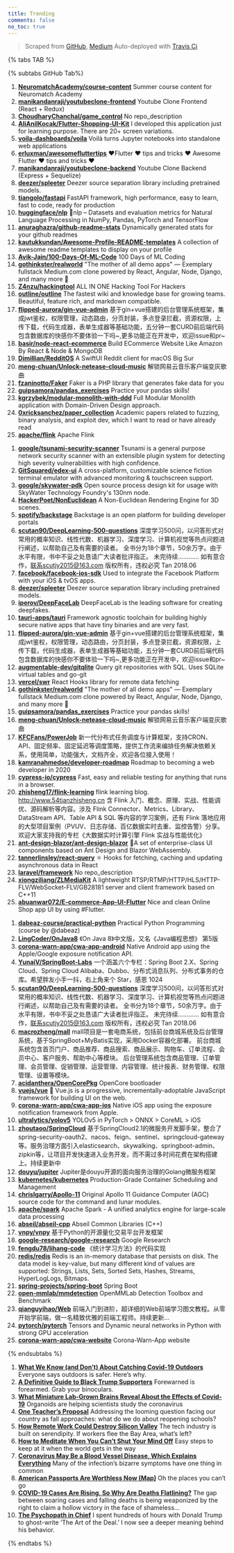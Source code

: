 ```yaml
---
title: Trending
comments: false
no_toc: true
---
```


> Scraped from [GitHub](https://github.com/trending), [Medium](https://medium.com/topic/popular)
Auto-deployed with [Travis Ci](https://travis-ci.org/)

{% tabs TAB %}
<!-- tab GitHub -->
{% subtabs GitHub Tab%}
<!-- tab Daily -->
1. [**NeuromatchAcademy/course-content**](https://github.com/NeuromatchAcademy/course-content)
Summer course content for Neuromatch Academy
2. [**manikandanraji/youtubeclone-frontend**](https://github.com/manikandanraji/youtubeclone-frontend)
Youtube Clone Frontend (React + Redux)
3. [**ChoudharyChanchal/game_control**](https://github.com/ChoudharyChanchal/game_control)
No repo_description
4. [**AliAnilKocak/Flutter-Shopping-UI-Kit**](https://github.com/AliAnilKocak/Flutter-Shopping-UI-Kit)
I developed this application just for learning purpose. There are 20+ screen variations.
5. [**voila-dashboards/voila**](https://github.com/voila-dashboards/voila)
Voilà turns Jupyter notebooks into standalone web applications
6. [**erluxman/awesomefluttertips**](https://github.com/erluxman/awesomefluttertips)
❤️Flutter ❤️ tips and tricks ❤️ Awesome Flutter ❤️ tips and tricks ❤️
7. [**manikandanraji/youtubeclone-backend**](https://github.com/manikandanraji/youtubeclone-backend)
Youtube Clone Backend (Express + Sequelize)
8. [**deezer/spleeter**](https://github.com/deezer/spleeter)
Deezer source separation library including pretrained models.
9. [**tiangolo/fastapi**](https://github.com/tiangolo/fastapi)
FastAPI framework, high performance, easy to learn, fast to code, ready for production
10. [**huggingface/nlp**](https://github.com/huggingface/nlp)
🤗nlp – Datasets and evaluation metrics for Natural Language Processing in NumPy, Pandas, PyTorch and TensorFlow
11. [**anuraghazra/github-readme-stats**](https://github.com/anuraghazra/github-readme-stats)
Dynamically generated stats for your github readmes
12. [**kautukkundan/Awesome-Profile-README-templates**](https://github.com/kautukkundan/Awesome-Profile-README-templates)
A collection of awesome readme templates to display on your profile
13. [**Avik-Jain/100-Days-Of-ML-Code**](https://github.com/Avik-Jain/100-Days-Of-ML-Code)
100 Days of ML Coding
14. [**gothinkster/realworld**](https://github.com/gothinkster/realworld)
"The mother of all demo apps" — Exemplary fullstack Medium.com clone powered by React, Angular, Node, Django, and many more 🏅
15. [**Z4nzu/hackingtool**](https://github.com/Z4nzu/hackingtool)
ALL IN ONE Hacking Tool For Hackers
16. [**outline/outline**](https://github.com/outline/outline)
The fastest wiki and knowledge base for growing teams. Beautiful, feature rich, and markdown compatible.
17. [**flipped-aurora/gin-vue-admin**](https://github.com/flipped-aurora/gin-vue-admin)
基于gin+vue搭建的后台管理系统框架，集成jwt鉴权，权限管理，动态路由，分页封装，多点登录拦截，资源权限，上传下载，代码生成器，表单生成器等基础功能，五分钟一套CURD前后端代码包含数据库的快感你不要体验一下吗~,更多功能正在开发中，欢迎issue和pr~
18. [**basir/node-react-ecommerce**](https://github.com/basir/node-react-ecommerce)
Build ECommerce Website Like Amazon By React & Node & MongoDB
19. [**Dimillian/RedditOS**](https://github.com/Dimillian/RedditOS)
A SwiftUI Reddit client for macOS Big Sur
20. [**meng-chuan/Unlock-netease-cloud-music**](https://github.com/meng-chuan/Unlock-netease-cloud-music)
解锁网易云音乐客户端变灰歌曲
21. [**fzaninotto/Faker**](https://github.com/fzaninotto/Faker)
Faker is a PHP library that generates fake data for you
22. [**guipsamora/pandas_exercises**](https://github.com/guipsamora/pandas_exercises)
Practice your pandas skills!
23. [**kgrzybek/modular-monolith-with-ddd**](https://github.com/kgrzybek/modular-monolith-with-ddd)
Full Modular Monolith application with Domain-Driven Design approach.
24. [**0xricksanchez/paper_collection**](https://github.com/0xricksanchez/paper_collection)
Academic papers related to fuzzing, binary analysis, and exploit dev, which I want to read or have already read
25. [**apache/flink**](https://github.com/apache/flink)
Apache Flink
<!-- endtab -->
<!-- tab Weekly -->
1. [**google/tsunami-security-scanner**](https://github.com/google/tsunami-security-scanner)
Tsunami is a general purpose network security scanner with an extensible plugin system for detecting high severity vulnerabilities with high confidence.
2. [**GitSquared/edex-ui**](https://github.com/GitSquared/edex-ui)
A cross-platform, customizable science fiction terminal emulator with advanced monitoring & touchscreen support.
3. [**google/skywater-pdk**](https://github.com/google/skywater-pdk)
Open source process design kit for usage with SkyWater Technology Foundry's 130nm node.
4. [**HackerPoet/NonEuclidean**](https://github.com/HackerPoet/NonEuclidean)
A Non-Euclidean Rendering Engine for 3D scenes.
5. [**spotify/backstage**](https://github.com/spotify/backstage)
Backstage is an open platform for building developer portals
6. [**scutan90/DeepLearning-500-questions**](https://github.com/scutan90/DeepLearning-500-questions)
深度学习500问，以问答形式对常用的概率知识、线性代数、机器学习、深度学习、计算机视觉等热点问题进行阐述，以帮助自己及有需要的读者。 全书分为18个章节，50余万字。由于水平有限，书中不妥之处恳请广大读者批评指正。 未完待续............ 如有意合作，联系scutjy2015@163.com 版权所有，违权必究 Tan 2018.06
7. [**facebook/facebook-ios-sdk**](https://github.com/facebook/facebook-ios-sdk)
Used to integrate the Facebook Platform with your iOS & tvOS apps.
8. [**deezer/spleeter**](https://github.com/deezer/spleeter)
Deezer source separation library including pretrained models.
9. [**iperov/DeepFaceLab**](https://github.com/iperov/DeepFaceLab)
DeepFaceLab is the leading software for creating deepfakes.
10. [**tauri-apps/tauri**](https://github.com/tauri-apps/tauri)
Framework agnostic toolchain for building highly secure native apps that have tiny binaries and are very fast.
11. [**flipped-aurora/gin-vue-admin**](https://github.com/flipped-aurora/gin-vue-admin)
基于gin+vue搭建的后台管理系统框架，集成jwt鉴权，权限管理，动态路由，分页封装，多点登录拦截，资源权限，上传下载，代码生成器，表单生成器等基础功能，五分钟一套CURD前后端代码包含数据库的快感你不要体验一下吗~,更多功能正在开发中，欢迎issue和pr~
12. [**augmentable-dev/gitqlite**](https://github.com/augmentable-dev/gitqlite)
Query git repositories with SQL. Uses SQLite virtual tables and go-git
13. [**vercel/swr**](https://github.com/vercel/swr)
React Hooks library for remote data fetching
14. [**gothinkster/realworld**](https://github.com/gothinkster/realworld)
"The mother of all demo apps" — Exemplary fullstack Medium.com clone powered by React, Angular, Node, Django, and many more 🏅
15. [**guipsamora/pandas_exercises**](https://github.com/guipsamora/pandas_exercises)
Practice your pandas skills!
16. [**meng-chuan/Unlock-netease-cloud-music**](https://github.com/meng-chuan/Unlock-netease-cloud-music)
解锁网易云音乐客户端变灰歌曲
17. [**KFCFans/PowerJob**](https://github.com/KFCFans/PowerJob)
新一代分布式任务调度与计算框架，支持CRON、API、固定频率、固定延迟等调度策略，提供工作流来编排任务解决依赖关系，使用简单，功能强大，文档齐全，欢迎各位接入使用！
18. [**kamranahmedse/developer-roadmap**](https://github.com/kamranahmedse/developer-roadmap)
Roadmap to becoming a web developer in 2020
19. [**cypress-io/cypress**](https://github.com/cypress-io/cypress)
Fast, easy and reliable testing for anything that runs in a browser.
20. [**zhisheng17/flink-learning**](https://github.com/zhisheng17/flink-learning)
flink learning blog. http://www.54tianzhisheng.cn 含 Flink 入门、概念、原理、实战、性能调优、源码解析等内容。涉及 Flink Connector、Metrics、Library、DataStream API、Table API & SQL 等内容的学习案例，还有 Flink 落地应用的大型项目案例（PVUV、日志存储、百亿数据实时去重、监控告警）分享。欢迎大家支持我的专栏《大数据实时计算引擎 Flink 实战与性能优化》
21. [**ant-design-blazor/ant-design-blazor**](https://github.com/ant-design-blazor/ant-design-blazor)
🌈A set of enterprise-class UI components based on Ant Design and Blazor WebAssembly.
22. [**tannerlinsley/react-query**](https://github.com/tannerlinsley/react-query)
⚛️ Hooks for fetching, caching and updating asynchronous data in React
23. [**laravel/framework**](https://github.com/laravel/framework)
No repo_description
24. [**xiongziliang/ZLMediaKit**](https://github.com/xiongziliang/ZLMediaKit)
A lightweight RTSP/RTMP/HTTP/HLS/HTTP-FLV/WebSocket-FLV/GB28181 server and client framework based on C++11
25. [**abuanwar072/E-commerce-App-UI-Flutter**](https://github.com/abuanwar072/E-commerce-App-UI-Flutter)
Nice and clean Online Shop app UI by using #Flutter.
<!-- endtab -->
<!-- tab Monthly -->
1. [**dabeaz-course/practical-python**](https://github.com/dabeaz-course/practical-python)
Practical Python Programming (course by @dabeaz)
2. [**LingCoder/OnJava8**](https://github.com/LingCoder/OnJava8)
《On Java 8》中文版，又名《Java编程思想》 第5版
3. [**corona-warn-app/cwa-app-android**](https://github.com/corona-warn-app/cwa-app-android)
Native Android app using the Apple/Google exposure notification API.
4. [**YunaiV/SpringBoot-Labs**](https://github.com/YunaiV/SpringBoot-Labs)
一个涵盖六个专栏：Spring Boot 2.X、Spring Cloud、Spring Cloud Alibaba、Dubbo、分布式消息队列、分布式事务的仓库。希望胖友小手一抖，右上角来个 Star，感恩 1024
5. [**scutan90/DeepLearning-500-questions**](https://github.com/scutan90/DeepLearning-500-questions)
深度学习500问，以问答形式对常用的概率知识、线性代数、机器学习、深度学习、计算机视觉等热点问题进行阐述，以帮助自己及有需要的读者。 全书分为18个章节，50余万字。由于水平有限，书中不妥之处恳请广大读者批评指正。 未完待续............ 如有意合作，联系scutjy2015@163.com 版权所有，违权必究 Tan 2018.06
6. [**macrozheng/mall**](https://github.com/macrozheng/mall)
mall项目是一套电商系统，包括前台商城系统及后台管理系统，基于SpringBoot+MyBatis实现，采用Docker容器化部署。 前台商城系统包含首页门户、商品推荐、商品搜索、商品展示、购物车、订单流程、会员中心、客户服务、帮助中心等模块。 后台管理系统包含商品管理、订单管理、会员管理、促销管理、运营管理、内容管理、统计报表、财务管理、权限管理、设置等模块。
7. [**acidanthera/OpenCorePkg**](https://github.com/acidanthera/OpenCorePkg)
OpenCore bootloader
8. [**vuejs/vue**](https://github.com/vuejs/vue)
🖖 Vue.js is a progressive, incrementally-adoptable JavaScript framework for building UI on the web.
9. [**corona-warn-app/cwa-app-ios**](https://github.com/corona-warn-app/cwa-app-ios)
Native iOS app using the exposure notification framework from Apple.
10. [**ultralytics/yolov5**](https://github.com/ultralytics/yolov5)
YOLOv5 in PyTorch > ONNX > CoreML > iOS
11. [**zhoutaoo/SpringCloud**](https://github.com/zhoutaoo/SpringCloud)
基于SpringCloud2.1的微服务开发脚手架，整合了spring-security-oauth2、nacos、feign、sentinel、springcloud-gateway等。服务治理方面引入elasticsearch、skywalking、springboot-admin、zipkin等，让项目开发快速进入业务开发，而不需过多时间花费在架构搭建上。持续更新中
12. [**douyu/jupiter**](https://github.com/douyu/jupiter)
Jupiter是douyu开源的面向服务治理的Golang微服务框架
13. [**kubernetes/kubernetes**](https://github.com/kubernetes/kubernetes)
Production-Grade Container Scheduling and Management
14. [**chrislgarry/Apollo-11**](https://github.com/chrislgarry/Apollo-11)
Original Apollo 11 Guidance Computer (AGC) source code for the command and lunar modules.
15. [**apache/spark**](https://github.com/apache/spark)
Apache Spark - A unified analytics engine for large-scale data processing
16. [**abseil/abseil-cpp**](https://github.com/abseil/abseil-cpp)
Abseil Common Libraries (C++)
17. [**vnpy/vnpy**](https://github.com/vnpy/vnpy)
基于Python的开源量化交易平台开发框架
18. [**google-research/google-research**](https://github.com/google-research/google-research)
Google Research
19. [**fengdu78/lihang-code**](https://github.com/fengdu78/lihang-code)
《统计学习方法》的代码实现
20. [**redis/redis**](https://github.com/redis/redis)
Redis is an in-memory database that persists on disk. The data model is key-value, but many different kind of values are supported: Strings, Lists, Sets, Sorted Sets, Hashes, Streams, HyperLogLogs, Bitmaps.
21. [**spring-projects/spring-boot**](https://github.com/spring-projects/spring-boot)
Spring Boot
22. [**open-mmlab/mmdetection**](https://github.com/open-mmlab/mmdetection)
OpenMMLab Detection Toolbox and Benchmark
23. [**qianguyihao/Web**](https://github.com/qianguyihao/Web)
前端入门到进阶，超详细的Web前端学习图文教程。从零开始学前端，做一名精致优雅的前端工程师。持续更新...
24. [**pytorch/pytorch**](https://github.com/pytorch/pytorch)
Tensors and Dynamic neural networks in Python with strong GPU acceleration
25. [**corona-warn-app/cwa-website**](https://github.com/corona-warn-app/cwa-website)
Corona-Warn-App website
<!-- endtab -->
{% endsubtabs %}
<!-- endtab -->
<!-- tab Medium -->
1. [**What We Know (and Don’t) About Catching Covid-19 Outdoors**](https://elemental.medium.com/what-we-know-and-dont-about-catching-covid-19-outdoors-252f32aa9817?source=topic_page---------------------------20)
Everyone says outdoors is safer. Here’s why.
2. [**A Definitive Guide to Black Trump Supporters**](https://level.medium.com/a-definitive-guide-to-black-trump-supporters-6e810cc0f390?source=topic_page---------0------------------1)
Forewarned is forearmed. Grab your binoculars.
3. [**What Miniature Lab-Grown Brains Reveal About the Effects of Covid-19**](https://onezero.medium.com/what-miniature-lab-grown-brains-reveal-about-the-effects-of-covid-19-e73b7c1b84e9?source=topic_page---------1------------------1)
Organoids are helping scientists study the coronavirus
4. [**One Teacher’s Proposal**](https://medium.com/@mrspatel/one-teachers-proposal-77fbae16cbe3?source=topic_page---------2------------------1)
Addressing the looming question facing our country as fall approaches: what do we do about reopening schools?
5. [**How Remote Work Could Destroy Silicon Valley**](https://marker.medium.com/what-silicon-valley-loses-if-everyone-goes-remote-761b398dc9fb?source=topic_page---------4------------------1)
The tech industry is built on serendipity. If workers flee the Bay Area, what’s left?
6. [**How to Meditate When You Can’t Shut Your Mind Off**](https://humanparts.medium.com/how-to-keep-your-meditation-practice-alive-f402c42b6104?source=topic_page---------5------------------1)
Easy steps to keep at it when the world gets in the way
7. [**Coronavirus May Be a Blood Vessel Disease, Which Explains Everything**](https://elemental.medium.com/coronavirus-may-be-a-blood-vessel-disease-which-explains-everything-2c4032481ab2?source=topic_page---------6------------------1)
Many of the infection’s bizarre symptoms have one thing in common
8. [**American Passports Are Worthless Now (Map)**](https://medium.com/@indica/the-plague-states-of-america-53b20678a80e?source=topic_page---------7------------------1)
Oh the places you can’t go
9. [**COVID-19 Cases Are Rising, So Why Are Deaths Flatlining?**](https://medium.com/the-atlantic/covid-19-cases-are-rising-so-why-are-deaths-flatlining-3d801eb78871?source=topic_page---------8------------------1)
The gap between soaring cases and falling deaths is being weaponized by the right to claim a hollow victory in the face of shameless…
10. [**The Psychopath in Chief**](https://gen.medium.com/the-psychopath-in-chief-aa10ab2165d9?source=topic_page---------9------------------1)
I spent hundreds of hours with Donald Trump to ghost-write ‘The Art of the Deal.’ I now see a deeper meaning behind his behavior.
<!-- endtab -->
{% endtabs %}
